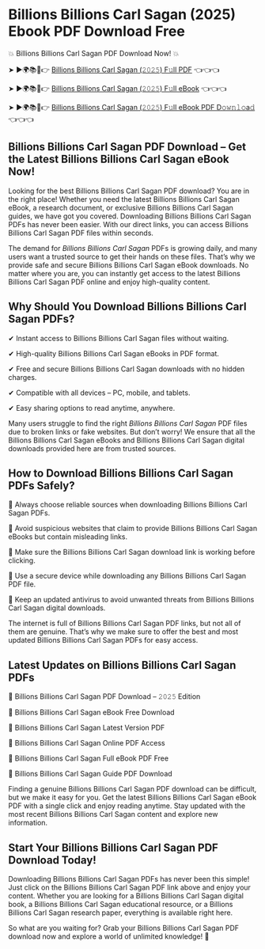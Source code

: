 # Billions Billions Carl Sagan (2025) Ebook PDF Download Free

💥 Billions Billions Carl Sagan PDF Download Now! 💥

➤ ►🌍📚📱👉 [Billions Billions Carl Sagan (𝟸𝟶𝟸𝟻) F𝚞ll PDF](https://getpdf.xyz/billions-billions-carl-sagan) 👈👈👈


➤ ►🌍📚📱👉 [Billions Billions Carl Sagan (𝟸𝟶𝟸𝟻) F𝚞ll eBook](https://getpdf.xyz/billions-billions-carl-sagan) 👈👈👈


➤ ►🌍📚📱👉 [Billions Billions Carl Sagan (𝟸𝟶𝟸𝟻) F𝚞ll eBook PDF D𝚘𝚠𝚗𝚕𝚘a𝚍](https://getpdf.xyz/billions-billions-carl-sagan) 👈👈👈


## Billions Billions Carl Sagan PDF Download – Get the Latest Billions Billions Carl Sagan eBook Now!

Looking for the best Billions Billions Carl Sagan PDF download? You are in the right place! Whether you need the latest Billions Billions Carl Sagan eBook, a research document, or exclusive Billions Billions Carl Sagan guides, we have got you covered. Downloading Billions Billions Carl Sagan PDFs has never been easier. With our direct links, you can access Billions Billions Carl Sagan PDF files within seconds.

The demand for *Billions Billions Carl Sagan* PDFs is growing daily, and many users want a trusted source to get their hands on these files. That’s why we provide safe and secure Billions Billions Carl Sagan eBook downloads. No matter where you are, you can instantly get access to the latest Billions Billions Carl Sagan PDF online and enjoy high-quality content.

## Why Should You Download Billions Billions Carl Sagan PDFs?

✔ Instant access to Billions Billions Carl Sagan files without waiting.

✔ High-quality Billions Billions Carl Sagan eBooks in PDF format.

✔ Free and secure Billions Billions Carl Sagan downloads with no hidden charges.

✔ Compatible with all devices – PC, mobile, and tablets.

✔ Easy sharing options to read anytime, anywhere.

Many users struggle to find the right *Billions Billions Carl Sagan* PDF files due to broken links or fake websites. But don’t worry! We ensure that all the Billions Billions Carl Sagan eBooks and Billions Billions Carl Sagan digital downloads provided here are from trusted sources.

## How to Download Billions Billions Carl Sagan PDFs Safely?

📌 Always choose reliable sources when downloading Billions Billions Carl Sagan PDFs.

📌 Avoid suspicious websites that claim to provide Billions Billions Carl Sagan eBooks but contain misleading links.

📌 Make sure the Billions Billions Carl Sagan download link is working before clicking.

📌 Use a secure device while downloading any Billions Billions Carl Sagan PDF file.

📌 Keep an updated antivirus to avoid unwanted threats from Billions Billions Carl Sagan digital downloads.

The internet is full of Billions Billions Carl Sagan PDF links, but not all of them are genuine. That’s why we make sure to offer the best and most updated Billions Billions Carl Sagan PDFs for easy access.

## Latest Updates on Billions Billions Carl Sagan PDFs

🔹 Billions Billions Carl Sagan PDF Download – 𝟸𝟶𝟸𝟻 Edition

🔹 Billions Billions Carl Sagan eBook Free Download

🔹 Billions Billions Carl Sagan Latest Version PDF

🔹 Billions Billions Carl Sagan Online PDF Access

🔹 Billions Billions Carl Sagan Full eBook PDF Free

🔹 Billions Billions Carl Sagan Guide PDF Download

Finding a genuine Billions Billions Carl Sagan PDF download can be difficult, but we make it easy for you. Get the latest Billions Billions Carl Sagan eBook PDF with a single click and enjoy reading anytime. Stay updated with the most recent Billions Billions Carl Sagan content and explore new information.

## Start Your Billions Billions Carl Sagan PDF Download Today!

Downloading Billions Billions Carl Sagan PDFs has never been this simple! Just click on the Billions Billions Carl Sagan PDF link above and enjoy your content. Whether you are looking for a Billions Billions Carl Sagan digital book, a Billions Billions Carl Sagan educational resource, or a Billions Billions Carl Sagan research paper, everything is available right here.

So what are you waiting for? Grab your Billions Billions Carl Sagan PDF download now and explore a world of unlimited knowledge! 🚀